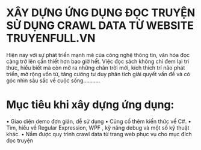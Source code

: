 # XÂY DỰNG ỨNG DỤNG ĐỌC TRUYỆN SỬ DỤNG CRAWL DATA TỪ WEBSITE TRUYENFULL.VN
  Hiện nay với sự phát triển mạnh mẽ của công nghệ thông tin, văn hóa đọc càng trở lên cần thiết hơn bao giờ hết. Việc đọc sách không chỉ đem lại tri thức, hiểu biết mà còn mở ra những chân trời mới, kích thích trí não phát triển, mở rộng vốn từ, tăng cường tư duy phân tích giải quyết vấn đề và có góc nhìn sâu sắc về cuộc sống...........
# Mục tiêu khi xây dựng ứng dụng:
•	Giao diện demo đơn giản, dễ sử dụng 
•	Củng cố thêm kiến thức về C#.
•	Tìm, hiểu về Regular Expression,  WPF , kỹ năng debug và một số kỹ thuật khác.
•	Nắm được quy trình crawl data từ trang web phục vụ cho mục đích đọc truyện 
